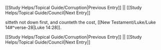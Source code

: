 [[Study Helps/Topical Guide/Corruption|Previous Entry]]  ||  [[Study Helps/Topical Guide/Council|Next Entry]]

 sitteth not down first, and counteth the cost, [[New Testament/Luke/Luke 14#^verse-28|Luke 14:28]].

[[Study Helps/Topical Guide/Corruption|Previous Entry]]  ||  [[Study Helps/Topical Guide/Council|Next Entry]]